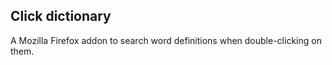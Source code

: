 ## Click dictionary

A Mozilla Firefox addon to search word definitions when double-clicking on them.